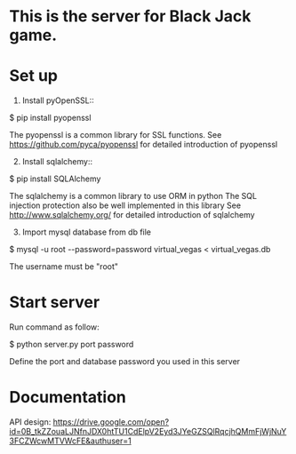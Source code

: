# This is the server for Black Jack game.

Set up
============

1. Install pyOpenSSL::

  $ pip install pyopenssl

  The pyopenssl is a common library for SSL functions.
  See https://github.com/pyca/pyopenssl for detailed introduction of pyopenssl
   
2. Install sqlalchemy::

  $ pip install SQLAlchemy

  The sqlalchemy is a common library to use ORM in python
  The SQL injection protection also be well implemented in this library
  See http://www.sqlalchemy.org/ for detailed introduction of sqlalchemy
  
3. Import mysql database from db file

  $ mysql -u root --password=password virtual_vegas < virtual_vegas.db

  The username must be "root"
  
Start server
============

Run command as follow:

  $ python server.py port password
  
  Define the port and database password you used in this server

Documentation
=============

API design: https://drive.google.com/open?id=0B_tkZZouaLJNfnJDX0htTU1CdElpV2Eyd3JYeGZSQlRqcjhQMmFjWjNuY3FCZWcwMTVWcFE&authuser=1
